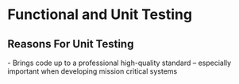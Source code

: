 <h1>Functional and Unit Testing</h1>
<h2>Reasons For Unit Testing</h2>
<p>- Brings code up to a professional high-quality standard – especially important when developing mission critical systems

